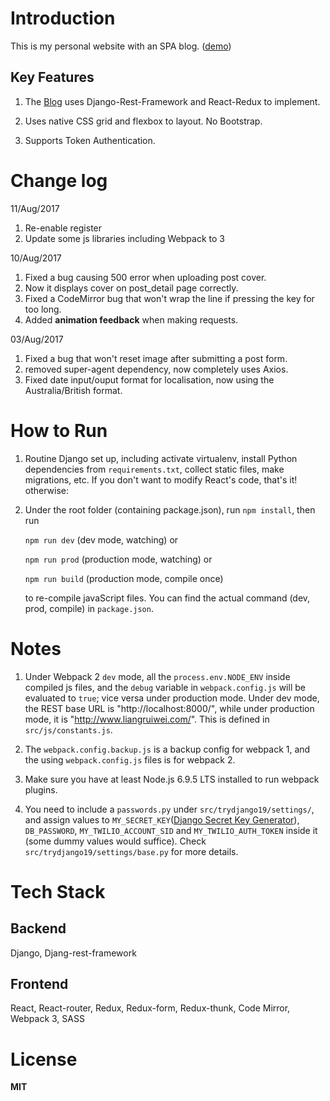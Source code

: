 # Introduction
This is my personal website with an SPA blog. ([demo](http://www.liangruiwei.com))

## Key Features
1. The [Blog](http://www.liangruiwei.com/posts) uses Django-Rest-Framework and React-Redux to implement.

2. Uses native CSS grid and flexbox to layout. No Bootstrap.

3. Supports Token Authentication.

# Change log
11/Aug/2017
1. Re-enable register
2. Update some js libraries including Webpack to 3


10/Aug/2017
1. Fixed a bug causing 500 error when uploading post cover.
2. Now it displays cover on post_detail page correctly.
3. Fixed a CodeMirror bug that won't wrap the line if pressing the key for too long.
4. Added **animation feedback** when making requests.


03/Aug/2017
1. Fixed a bug that won't reset image after submitting a post form.
2. removed super-agent dependency, now completely uses Axios.
3. Fixed date input/ouput format for localisation, now using the Australia/British format.


# How to Run
1. Routine Django set up, including activate virtualenv, install Python dependencies from `requirements.txt`, collect static files, make migrations, etc. If you don't want to modify React's code, that's it! otherwise:

2. Under the root folder (containing package.json), run `npm install`, then run

    `npm run dev` (dev mode, watching) or
  
    `npm run prod` (production mode, watching) or

    `npm run build` (production mode, compile once)

    to re-compile javaScript files. You can find the actual command (dev, prod, compile) in `package.json`.

# Notes
1. Under Webpack 2 `dev` mode, all the `process.env.NODE_ENV` inside compiled js files, and the `debug` variable in `webpack.config.js` will be evaluated to `true`; vice versa under production mode.
    Under dev mode, the REST base URL is "http://localhost:8000/", while under production mode, it is "http://www.liangruiwei.com/". This is defined in `src/js/constants.js`.

2. The `webpack.config.backup.js` is a backup config for webpack 1, and the using `webpack.config.js` files is for webpack 2.

3. Make sure you have at least Node.js 6.9.5 LTS installed to run webpack plugins.

4. You need to include a `passwords.py` under `src/trydjango19/settings/`, and assign values to `MY_SECRET_KEY`([Django Secret Key Generator](http://www.miniwebtool.com/django-secret-key-generator/)), `DB_PASSWORD`, `MY_TWILIO_ACCOUNT_SID` and `MY_TWILIO_AUTH_TOKEN` inside it (some dummy values would suffice). Check `src/trydjango19/settings/base.py` for more details. 


# Tech Stack
## Backend
Django, Djang-rest-framework

## Frontend
React, React-router, Redux, Redux-form, Redux-thunk, Code Mirror, Webpack 3, SASS

# License
**MIT**
